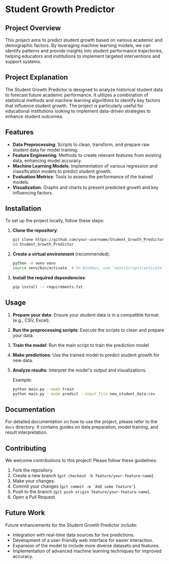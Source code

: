 # Student Growth Predictor

## Project Overview

This project aims to predict student growth based on various academic and demographic factors. By leveraging machine learning models, we can identify patterns and provide insights into student performance trajectories, helping educators and institutions to implement targeted interventions and support systems.

## Project Explanation

The Student Growth Predictor is designed to analyze historical student data to forecast future academic performance. It utilizes a combination of statistical methods and machine learning algorithms to identify key factors that influence student growth. The project is particularly useful for educational institutions looking to implement data-driven strategies to enhance student outcomes.

## Features

*   **Data Preprocessing**: Scripts to clean, transform, and prepare raw student data for model training.
*   **Feature Engineering**: Methods to create relevant features from existing data, enhancing model accuracy.
*   **Machine Learning Models**: Implementation of various regression and classification models to predict student growth.
*   **Evaluation Metrics**: Tools to assess the performance of the trained models.
*   **Visualization**: Graphs and charts to present predicted growth and key influencing factors.

## Installation

To set up the project locally, follow these steps:

1.  **Clone the repository**:

    ```bash
    git clone https://github.com/your-username/Student_Growth_Predictor.git
    cd Student_Growth_Predictor
    ```

2.  **Create a virtual environment** (recommended):

    ```bash
    python -m venv venv
    source venv/bin/activate  # On Windows, use `venv\Scripts\activate`
    ```

3.  **Install the required dependencies**:

    ```bash
    pip install -r requirements.txt
    ```

## Usage

1.  **Prepare your data**: Ensure your student data is in a compatible format (e.g., CSV, Excel).
2.  **Run the preprocessing scripts**: Execute the scripts to clean and prepare your data.
3.  **Train the model**: Run the main script to train the prediction model.
4.  **Make predictions**: Use the trained model to predict student growth for new data.
5.  **Analyze results**: Interpret the model's output and visualizations.

    Example:
    ```bash
    python main.py --mode train
    python main.py --mode predict --input_file new_student_data.csv
    ```

## Documentation

For detailed documentation on how to use the project, please refer to the `docs` directory. It contains guides on data preparation, model training, and result interpretation.

## Contributing

We welcome contributions to this project! Please follow these guidelines:

1.  Fork the repository.
2.  Create a new branch (`git checkout -b feature/your-feature-name`).
3.  Make your changes.
4.  Commit your changes (`git commit -m 'Add some feature'`).
5.  Push to the branch (`git push origin feature/your-feature-name`).
6.  Open a Pull Request.

## Future Work

Future enhancements for the Student Growth Predictor include:

*   Integration with real-time data sources for live predictions.
*   Development of a user-friendly web interface for easier interaction.
*   Expansion of the model to include more diverse datasets and features.
*   Implementation of advanced machine learning techniques for improved accuracy. 